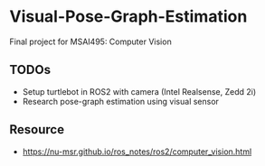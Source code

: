 # Visual-Pose-Graph-Estimation
Final project for MSAI495: Computer Vision

## TODOs
- Setup turtlebot in ROS2 with camera (Intel Realsense, Zedd 2i)
- Research pose-graph estimation using visual sensor

## Resource
- https://nu-msr.github.io/ros_notes/ros2/computer_vision.html
